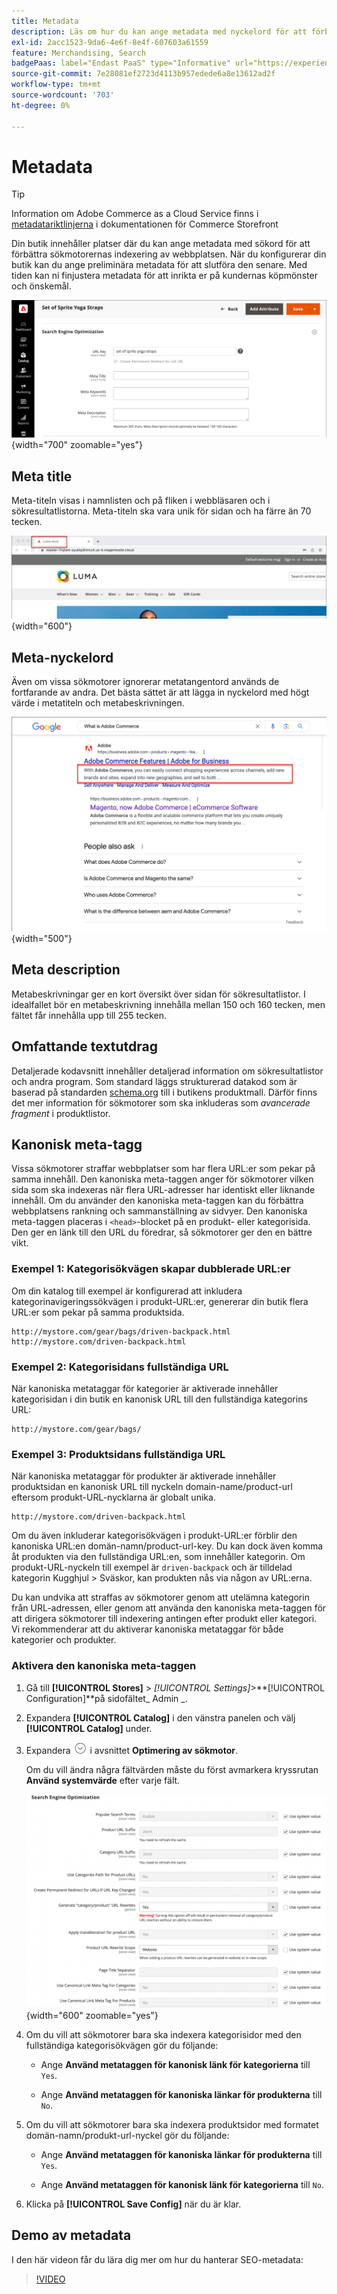 ```yaml
---
title: Metadata
description: Läs om hur du kan ange metadata med nyckelord för att förbättra det sätt på vilket sökmotorer indexerar din Commerce-webbplats.
exl-id: 2acc1523-9da6-4e6f-8e4f-607603a61559
feature: Merchandising, Search
badgePaas: label="Endast PaaS" type="Informative" url="https://experienceleague.adobe.com/en/docs/commerce/user-guides/product-solutions" tooltip="Gäller endast Adobe Commerce i molnprojekt (Adobe-hanterad PaaS-infrastruktur) och lokala projekt."
source-git-commit: 7e28081ef2723d4113b957edede6a8e13612ad2f
workflow-type: tm+mt
source-wordcount: '703'
ht-degree: 0%

---
```


# Metadata

>[!TIP]
>
>Information om Adobe Commerce as a Cloud Service finns i [metadatariktlinjerna](https://experienceleague.adobe.com/developer/commerce/storefront/setup/seo/metadata/) i dokumentationen för Commerce Storefront

Din butik innehåller platser där du kan ange metadata med sökord för att förbättra sökmotorernas indexering av webbplatsen. När du konfigurerar din butik kan du ange preliminära metadata för att slutföra den senare. Med tiden kan ni finjustera metadata för att inrikta er på kundernas köpmönster och önskemål.

![Produktinställningar - sökmotoroptimering](./assets/product-basic-settings-search-engine-optimization-yoga-strap.png){width="700" zoomable="yes"}

## Meta title

Meta-titeln visas i namnlisten och på fliken i webbläsaren och i sökresultatlistorna. Meta-titeln ska vara unik för sidan och ha färre än 70 tecken.

![Exempelarkiv - metarubrik](./assets/storefront-home-page-meta-title.png){width="600"}

## Meta-nyckelord

Även om vissa sökmotorer ignorerar metatangentord används de fortfarande av andra. Det bästa sättet är att lägga in nyckelord med högt värde i metatiteln och metabeskrivningen.

![Webbläsarsökning - metannyckelord](./assets/storefront-meta-description.png){width="500"}

## Meta description

Metabeskrivningar ger en kort översikt över sidan för sökresultatlistor. I idealfallet bör en metabeskrivning innehålla mellan 150 och 160 tecken, men fältet får innehålla upp till 255 tecken.

## Omfattande textutdrag

Detaljerade kodavsnitt innehåller detaljerad information om sökresultatlistor och andra program. Som standard läggs strukturerad datakod som är baserad på standarden [schema.org][1] till i butikens produktmall. Därför finns det mer information för sökmotorer som ska inkluderas som _avancerade fragment_ i produktlistor.

## Kanonisk meta-tagg

Vissa sökmotorer straffar webbplatser som har flera URL:er som pekar på samma innehåll. Den kanoniska meta-taggen anger för sökmotorer vilken sida som ska indexeras när flera URL-adresser har identiskt eller liknande innehåll. Om du använder den kanoniska meta-taggen kan du förbättra webbplatsens rankning och sammanställning av sidvyer. Den kanoniska meta-taggen placeras i `<head>`-blocket på en produkt- eller kategorisida. Den ger en länk till den URL du föredrar, så sökmotorer ger den en bättre vikt.

### Exempel 1: Kategorisökvägen skapar dubblerade URL:er

Om din katalog till exempel är konfigurerad att inkludera kategorinavigeringssökvägen i produkt-URL:er, genererar din butik flera URL:er som pekar på samma produktsida.

    http://mystore.com/gear/bags/driven-backpack.html
    http://mystore.com/driven-backpack.html

### Exempel 2: Kategorisidans fullständiga URL

När kanoniska metataggar för kategorier är aktiverade innehåller kategorisidan i din butik en kanonisk URL till den fullständiga kategorins URL:

    http://mystore.com/gear/bags/

### Exempel 3: Produktsidans fullständiga URL

När kanoniska metataggar för produkter är aktiverade innehåller produktsidan en kanonisk URL till nyckeln domain-name/product-url eftersom produkt-URL-nycklarna är globalt unika.

    http://mystore.com/driven-backpack.html

Om du även inkluderar kategorisökvägen i produkt-URL:er förblir den kanoniska URL:en domän-namn/product-url-key. Du kan dock även komma åt produkten via den fullständiga URL:en, som innehåller kategorin. Om produkt-URL-nyckeln till exempel är `driven-backpack` och är tilldelad kategorin Kugghjul > Sväskor, kan produkten nås via någon av URL:erna.

Du kan undvika att straffas av sökmotorer genom att utelämna kategorin från URL-adressen, eller genom att använda den kanoniska meta-taggen för att dirigera sökmotorer till indexering antingen efter produkt eller kategori. Vi rekommenderar att du aktiverar kanoniska metataggar för både kategorier och produkter.

### Aktivera den kanoniska meta-taggen

1. Gå till **[!UICONTROL Stores]** > _[!UICONTROL Settings]_>**[!UICONTROL Configuration]**på sidofältet_ Admin _.

1. Expandera **[!UICONTROL Catalog]** i den vänstra panelen och välj **[!UICONTROL Catalog]** under.

1. Expandera ![Expansionsväljaren](../assets/icon-display-expand.png) i avsnittet **Optimering av sökmotor**.

   Om du vill ändra några fältvärden måste du först avmarkera kryssrutan **Använd systemvärde** efter varje fält.

   ![Katalogkonfiguration - sökmotoroptimering](../configuration-reference/catalog/assets/catalog-search-engine-optimization.png){width="600" zoomable="yes"}

1. Om du vill att sökmotorer bara ska indexera kategorisidor med den fullständiga kategorisökvägen gör du följande:

   - Ange **Använd metataggen för kanonisk länk för kategorierna** till `Yes`.

   - Ange **Använd metataggen för kanoniska länkar för produkterna** till `No`.

1. Om du vill att sökmotorer bara ska indexera produktsidor med formatet domän-namn/produkt-url-nyckel gör du följande:

   - Ange **Använd metataggen för kanoniska länkar för produkterna** till `Yes`.

   - Ange **Använd metataggen för kanonisk länk för kategorierna** till `No`.

1. Klicka på **[!UICONTROL Save Config]** när du är klar.

## Demo av metadata

I den här videon får du lära dig mer om hur du hanterar SEO-metadata:

>[!VIDEO](https://video.tv.adobe.com/v/343750?quality=12&learn=on)

[1]: https://schema.org/
